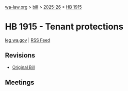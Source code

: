 [wa-law.org](/) > [bill](/bill/) > [2025-26](/bill/2025-26/) > [HB 1915](/bill/2025-26/hb/1915/)

# HB 1915 - Tenant protections
[leg.wa.gov](https://app.leg.wa.gov/billsummary?BillNumber=1915&Year=2025&Initiative=false) | [RSS Feed](./rss.xml)

## Revisions
* [Original Bill](1/)

## Meetings